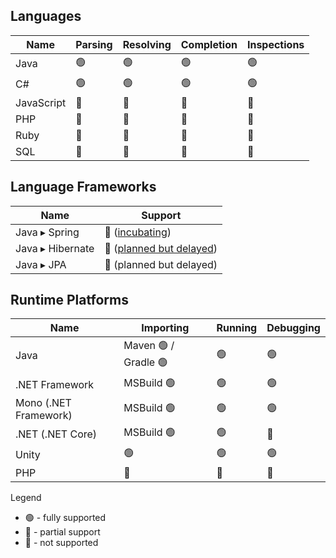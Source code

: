 ## Languages
| Name | Parsing | Resolving | Completion | Inspections |
|  --------  |  -------  | ------- | -------| ------ |
| Java | 🟢 | 🟢 |🟢 |🟢 
| C# | 🟢 | 🟢 |🟢 |🟢 
| JavaScript |🔵 | 🔵 | 🔵 | 🔵
| PHP| 🔵 | 🔵 | 🔵 | 🔴
| Ruby| 🔵 | 🔴 | 🔴 | 🔴
| SQL | 🔵 | 🔴 | 🔴 | 🔴

## Language Frameworks 
| Name | Support |
|  ------- | ------- |
| Java ▸ Spring | 🔵 ([incubating](https://github.com/consulo/incubating-consulo-spring))
| Java ▸ Hibernate | 🔴 ([planned but delayed](https://github.com/consulo/incubating-consulo-hibernate))
| Java ▸ JPA | 🔴 (planned but delayed)

## Runtime Platforms
| Name  | Importing | Running | Debugging |
|  --------  |  -------  | ------- | -------|
| Java | Maven 🟢 / Gradle 🟢 | 🟢 |🟢 
| .NET Framework | MSBuild 🟢 | 🟢 | 🟢
| Mono (.NET Framework) | MSBuild 🟢 | 🟢 | 🟢
| .NET (.NET Core) | MSBuild 🟢 | 🟢 | 🔴
| Unity |  🟢 | 🟢 | 🟢
| PHP | 🔵 | 🔵 | 🔴

Legend 
  - 🟢 - fully supported
  - 🔵 - partial support
  - 🔴 - not supported
